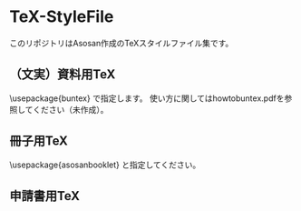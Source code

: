 # TeX-StyleFile
このリポジトリはAsosan作成のTeXスタイルファイル集です。

## （文実）資料用TeX
\usepackage{buntex} で指定します。
使い方に関してはhowtobuntex.pdfを参照してください（未作成）。

## 冊子用TeX
\usepackage{asosanbooklet}
と指定してください。

## 申請書用TeX
